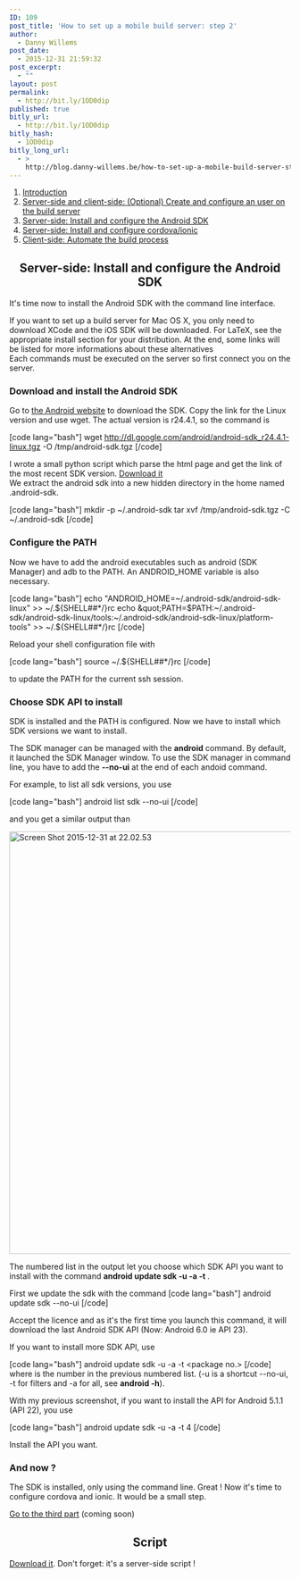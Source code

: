 ```yaml
---
ID: 109
post_title: 'How to set up a mobile build server: step 2'
author:
  - Danny Willems
post_date:
  - 2015-12-31 21:59:32
post_excerpt:
  - ""
layout: post
permalink:
  - http://bit.ly/1OD0dip
published: true
bitly_url:
  - http://bit.ly/1OD0dip
bitly_hash:
  - 1OD0dip
bitly_long_url:
  - >
    http://blog.danny-willems.be/how-to-set-up-a-mobile-build-server-step-2/
---
```

<ol>
	<li><a href="http://blog.danny-willems.be/how-to-set-up-a-mobile-build-server/">Introduction</a></li>
	<li><a href="http://blog.danny-willems.be/how-to-set-up-a-mobile-build-server-step-1/">Server-side and client-side: (Optional) Create and configure an user on the build server</a></li>
	<li><a href="http://blog.danny-willems.be/how-to-set-up-a-mobile-build-server-step-2/">Server-side: Install and configure the Android SDK</a></li>
	<li><a href="http://blog.danny-willems.be/how-to-set-up-a-mobile-build-server-step-3/">Server-side: Install and configure cordova/ionic</a></li>
	<li><a href="http://blog.danny-willems.be/how-to-set-up-a-mobile-build-server-step-4/">Client-side: Automate the build process</a></li>
</ol>

<h2 style="text-align: center">Server-side: Install and configure the Android SDK</h2>

It's time now to install the Android SDK with the command line interface.
<div class="dw-quote">If you want to set up a build server for Mac OS X, you only need to download XCode and the iOS SDK will be downloaded. For LaTeX, see the appropriate install section for your distribution. At the end, some links will be listed for more informations about these alternatives</div>
Each commands must be executed on the server so first connect you on the server.

<h3>Download and install the Android SDK</h3>
Go to <a href="http://developer.android.com/sdk/index.html#Other">the Android website</a> to download the SDK. Copy the link for the Linux version and use wget.
The actual version is r24.4.1, so the command is

[code lang="bash"]
    wget http://dl.google.com/android/android-sdk_r24.4.1-linux.tgz -O /tmp/android-sdk.tgz
[/code]

<div class="dw-quote">I wrote a small python script which parse the html page and get the link of the most recent SDK version. <a href="http://blog.danny-willems.be/download/parse-android-website-and-download-android-sdk/">Download it</a></div>
We extract the android sdk into a new hidden directory in the home named .android-sdk.

[code lang="bash"]
    mkdir -p ~/.android-sdk
    tar xvf /tmp/android-sdk.tgz -C ~/.android-sdk
[/code]

<h3>Configure the PATH</h3>

Now we have to add the android executables such as android (SDK Manager) and adb to the PATH. An ANDROID_HOME variable is also necessary.

[code lang="bash"]
    echo &quot;ANDROID_HOME=~/.android-sdk/android-sdk-linux&quot; &gt;&gt; ~/.${SHELL##*/}rc
    echo &quot;PATH=$PATH:~/.android-sdk/android-sdk-linux/tools:~/.android-sdk/android-sdk-linux/platform-tools&quot; &gt;&gt; ~/.${SHELL##*/}rc
[/code]

Reload your shell configuration file with

[code lang="bash"]
    source ~/.${SHELL##*/}rc
[/code]

to update the PATH for the current ssh session.

<h3>Choose SDK API to install</h3>
SDK is installed and the PATH is configured. Now we have to install which SDK versions we want to install.

The SDK manager can be managed with the <strong>android</strong> command. By default, it launched the SDK Manager window.
To use the SDK manager in command line, you have to add the <strong>--no-ui</strong> at the end of each andoid command.

For example, to list all sdk versions, you use

[code lang="bash"]
    android list sdk --no-ui
[/code]

and you get a similar output than

<a href="http://blog.danny-willems.be/wp-content/uploads/2015/12/Screen-Shot-2015-12-31-at-22.02.53.png" rel="attachment wp-att-132"><img src="http://blog.danny-willems.be/wp-content/uploads/2015/12/Screen-Shot-2015-12-31-at-22.02.53.png" alt="Screen Shot 2015-12-31 at 22.02.53" width="635" height="757" class="alignnone size-full wp-image-132" /></a>

The numbered list in the output let you choose which SDK API you want to install with the command <strong>android update sdk -u -a -t </strong>.

First we update the sdk with the command
[code lang="bash"]
    android update sdk --no-ui
[/code]

Accept the licence and as it's the first time you launch this command, it will download the last Android SDK API (Now: Android 6.0 ie API 23).

If you want to install more SDK API, use

[code lang="bash"]
    android update sdk -u -a -t &lt;package no.&gt;
[/code]
where <strong></strong> is the number in the previous numbered list. (-u is a shortcut --no-ui, -t for filters and -a for all, see <strong>android -h</strong>).

With my previous screenshot, if you want to install the API for Android 5.1.1 (API 22), you use

[code lang="bash"]
    android update sdk -u -a -t 4
[/code]

Install the API you want.

<h3>And now ?</h3>

The SDK is installed, only using the command line. Great !
Now it's time to configure cordova and ionic. It would be a small step.

<span class="dashicons dashicons-arrow-right-alt"></span><a href="http://blog.danny-willems.be/how-to-set-up-a-mobile-build-server-step-3/">Go to the third part</a> (coming soon)

<h2 style="text-align:center">Script</h2>

<a href="http://blog.danny-willems.be/download/server-side-install-and-configure-the-android-sdk-script/">Download it</a>. Don't forget: it's a server-side script !